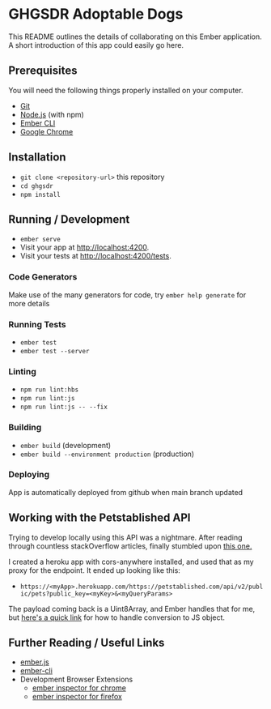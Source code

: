 # GHGSDR Adoptable Dogs

This README outlines the details of collaborating on this Ember application.
A short introduction of this app could easily go here.

## Prerequisites

You will need the following things properly installed on your computer.

* [Git](https://git-scm.com/)
* [Node.js](https://nodejs.org/) (with npm)
* [Ember CLI](https://ember-cli.com/)
* [Google Chrome](https://google.com/chrome/)

## Installation

* `git clone <repository-url>` this repository
* `cd ghgsdr`
* `npm install`

## Running / Development

* `ember serve`
* Visit your app at [http://localhost:4200](http://localhost:4200).
* Visit your tests at [http://localhost:4200/tests](http://localhost:4200/tests).

### Code Generators

Make use of the many generators for code, try `ember help generate` for more details

### Running Tests

* `ember test`
* `ember test --server`

### Linting

* `npm run lint:hbs`
* `npm run lint:js`
* `npm run lint:js -- --fix`

### Building

* `ember build` (development)
* `ember build --environment production` (production)

### Deploying

App is automatically deployed from github when main branch updated

## Working with the Petstablished API

Trying to develop locally using this API was a nightmare. After reading through countless stackOverflow articles, finally stumbled upon [this one.](https://stackoverflow.com/questions/43262121/trying-to-use-fetch-and-pass-in-mode-no-cors)

I created a heroku app with cors-anywhere installed, and used that as my proxy for the endpoint. It ended up looking like this:

* `https://<myApp>.herokuapp.com/https://petstablished.com/api/v2/public/pets?public_key=<myKey>&<myQueryParams>`

The payload coming back is a Uint8Array, and Ember handles that for me, but [here's a quick link](https://stackoverflow.com/questions/16725822/javascript-how-do-i-convert-uint8array-data-to-a-js-object) for how to handle conversion to JS object.


## Further Reading / Useful Links

* [ember.js](https://emberjs.com/)
* [ember-cli](https://ember-cli.com/)
* Development Browser Extensions
  * [ember inspector for chrome](https://chrome.google.com/webstore/detail/ember-inspector/bmdblncegkenkacieihfhpjfppoconhi)
  * [ember inspector for firefox](https://addons.mozilla.org/en-US/firefox/addon/ember-inspector/)
